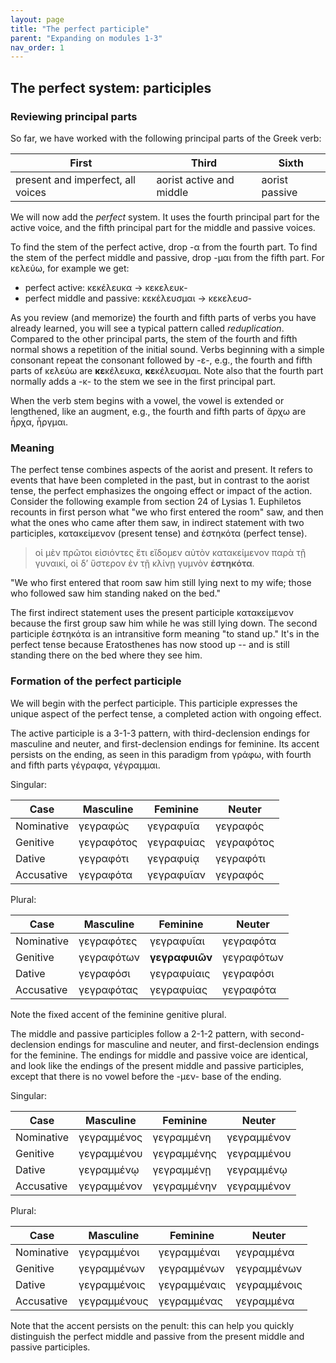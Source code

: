 ```yaml
---
layout: page
title: "The perfect participle"
parent: "Expanding on modules 1-3"
nav_order: 1
---
```


## The perfect system: participles

### Reviewing principal parts

So far, we have worked with the following principal parts of the Greek verb:

| First | Third | Sixth | 
| --- | --- | --- |
| present and imperfect, all voices | aorist active and middle | aorist passive |

We will now add the *perfect* system.  It uses the fourth principal part for the active voice, and the fifth principal part for the middle and passive voices.

To find the stem of the perfect active, drop -α from the fourth part. To find the stem of the perfect middle and passive, drop -μαι from the fifth part.  For κελεύω, for example we get:

- perfect active: κεκέλευκα -> κεκελευκ-
- perfect middle and passive:  κεκέλευσμαι -> κεκελευσ-

As you review (and memorize) the fourth and fifth parts of verbs you have already learned, you will see a typical pattern called *reduplication*. Compared to the other principal parts, the stem of the fourth and fifth normal shows a repetition of the initial sound.  Verbs beginning with a simple consonant repeat the consonant followed by -ε-, e.g., the fourth and fifth parts of κελεύω are **κε**κέλευκα, **κε**κέλευσμαι.  Note also that the fourth part normally adds a -κ- to the stem we see in the first principal part. 

When the verb stem begins with a vowel, the vowel is extended or lengthened, like an augment, e.g., the fourth and fifth parts of ἄρχω are ἦρχα, ἦργμαι.


### Meaning

The perfect tense combines aspects of the aorist and present.  It refers to events that have been completed in the past, but in contrast to the aorist tense, the perfect emphasizes the ongoing effect or impact of the action. Consider the following example from section 24 of Lysias 1.  Euphiletos recounts in first person what "we who first entered the room" saw, and then what the ones who came after them saw, in indirect statement with two participles, κατακείμενον (present tense) and ἑστηκότα (perfect tense).  

> οἱ μὲν πρῶτοι εἰσιόντες ἔτι εἴδομεν αὐτὸν κατακείμενον παρὰ τῇ γυναικί, οἱ δʼ ὕστερον ἐν τῇ κλίνῃ γυμνὸν **ἑστηκότα**.

"We who first entered that room saw him still lying next to my wife; those who followed saw him standing naked on the bed."

The first indirect statement uses the present participle κατακείμενον because the first group saw him while he was still lying down.  The second participle ἑστηκότα is an intransitive form meaning "to stand up."  It's in the perfect tense because Eratosthenes has now stood up -- and is still standing there on the bed where they see him.



### Formation of the perfect participle

We will begin with the perfect participle.  This participle expresses the unique aspect of the perfect tense, a completed action with ongoing effect.

The active participle is a 3-1-3 pattern, with third-declension endings for masculine and neuter, and first-declension endings for feminine.  Its accent persists on the ending, as seen in this paradigm from γράφω, with fourth and fifth parts γέγραφα, γέγραμμαι.

Singular:

|  Case | Masculine | Feminine | Neuter |
| --- | --- | --- | --- |
|  Nominative | γεγραφώς | γεγραφυῖα | γεγραφός |
| Genitive | γεγραφότος | γεγραφυίας | γεγραφότος |
| Dative | γεγραφότι | γεγραφυίᾳ | γεγραφότι |
| Accusative | γεγραφότα | γεγραφυῖαν | γεγραφός |
 


Plural:

|  Case | Masculine | Feminine | Neuter |
| --- | --- | --- | --- |
|  Nominative | γεγραφότες | γεγραφυῖαι | γεγραφότα |
| Genitive |  γεγραφότων | **γεγραφυιῶν** | γεγραφότων |
| Dative | γεγραφόσι | γεγραφυίαις | γεγραφόσι |
| Accusative | γεγραφότας | γεγραφυίας | γεγραφότα |

Note the fixed accent of the feminine genitive plural.


The middle and passive participles follow a 2-1-2 pattern, with second-declension endings for masculine and neuter, and first-declension endings for the feminine.  The endings for middle and passive voice are identical, and look like the endings of the present middle and passive participles, except that there is no vowel before the -μεν- base of the ending.



Singular:

|  Case | Masculine | Feminine | Neuter |
| --- | --- | --- | --- |
|  Nominative | γεγραμμένος | γεγραμμένη | γεγραμμένον |
| Genitive | γεγραμμένου | γεγραμμένης | γεγραμμένου |
| Dative | γεγραμμένῳ | γεγραμμένῃ | γεγραμμένῳ |
| Accusative | γεγραμμένον | γεγραμμένην | γεγραμμένον |
 


Plural:

|  Case | Masculine | Feminine | Neuter |
| --- | --- | --- | --- |
|  Nominative | γεγραμμένοι | γεγραμμέναι | γεγραμμένα |
| Genitive |  γεγραμμένων | γεγραμμένων | γεγραμμένων |
| Dative | γεγραμμένοις  | γεγραμμέναις | γεγραμμένοις |
| Accusative | γεγραμμένους | γεγραμμένας  | γεγραμμένα  |


Note that the accent persists on the penult:  this can help you quickly distinguish the perfect middle and passive from the present middle and passive participles.


